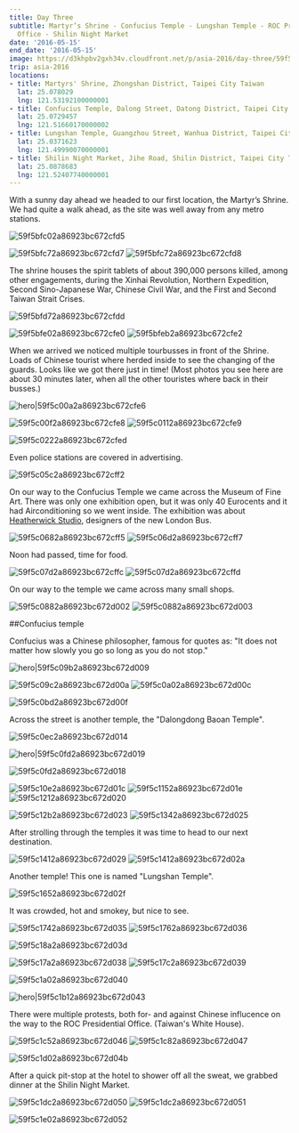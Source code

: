```yaml
---
title: Day Three
subtitle: Martyr’s Shrine - Confucius Temple - Lungshan Temple - ROC Presidential
  Office - Shilin Night Market
date: '2016-05-15'
end_date: '2016-05-15'
image: https://d3khpbv2gxh34v.cloudfront.net/p/asia-2016/day-three/59f5bfae2a86923bc672cfd1.jpg
trip: asia-2016
locations:
- title: Martyrs' Shrine, Zhongshan District, Taipei City Taiwan
  lat: 25.078029
  lng: 121.53192100000001
- title: Confucius Temple, Dalong Street, Datong District, Taipei City Taiwan
  lat: 25.0729457
  lng: 121.51660170000002
- title: Lungshan Temple, Guangzhou Street, Wanhua District, Taipei City Taiwan
  lat: 25.0371623
  lng: 121.49990070000001
- title: Shilin Night Market, Jihe Road, Shilin District, Taipei City Taiwan
  lat: 25.0878683
  lng: 121.52407740000001
---
```


With a sunny day ahead we headed to our first location, the Martyr’s Shrine. We had quite a walk ahead, as the site was well away from any metro stations.

![59f5bfc02a86923bc672cfd5](https://d3khpbv2gxh34v.cloudfront.net/p/asia-2016/day-three/59f5bfc52a86923bc672cfd6.jpg "1.5")

![59f5bfc72a86923bc672cfd7](https://d3khpbv2gxh34v.cloudfront.net/p/asia-2016/day-three/59f5bfd02a86923bc672cfdc.jpg "1.5")
![59f5bfc72a86923bc672cfd8](https://d3khpbv2gxh34v.cloudfront.net/p/asia-2016/day-three/59f5bfcd2a86923bc672cfda.jpg "1.5")

The shrine houses the spirit tablets of about 390,000 persons killed, among other engagements, during the Xinhai Revolution, Northern Expedition, Second Sino-Japanese War, Chinese Civil War, and the First and Second Taiwan Strait Crises.

![59f5bfd72a86923bc672cfdd](https://d3khpbv2gxh34v.cloudfront.net/p/asia-2016/day-three/59f5bfdb2a86923bc672cfde.jpg "1.506")

![59f5bfe02a86923bc672cfe0](https://d3khpbv2gxh34v.cloudfront.net/p/asia-2016/day-three/59f5bfe42a86923bc672cfe1.jpg "1.506")
![59f5bfeb2a86923bc672cfe2](https://d3khpbv2gxh34v.cloudfront.net/p/asia-2016/day-three/59f5bff02a86923bc672cfe4.jpg "1.5")

When we arrived we noticed multiple tourbusses in front of the Shrine. Loads of Chinese tourist where herded inside to see the changing of the guards. Looks like we got there just in time! (Most photos you see here are about 30 minutes later, when all the other touristes where back in their busses.)

![hero|59f5c00a2a86923bc672cfe6](https://d3khpbv2gxh34v.cloudfront.net/p/asia-2016/day-three/59f5c00a2a86923bc672cfe6.jpg "1.406")

![59f5c00f2a86923bc672cfe8](https://d3khpbv2gxh34v.cloudfront.net/p/asia-2016/day-three/59f5c0182a86923bc672cfec.jpg "0.667")
![59f5c0112a86923bc672cfe9](https://d3khpbv2gxh34v.cloudfront.net/p/asia-2016/day-three/59f5c0182a86923bc672cfeb.jpg "1.5")

![59f5c0222a86923bc672cfed](https://d3khpbv2gxh34v.cloudfront.net/p/asia-2016/day-three/59f5c0262a86923bc672cfee.jpg "1.506")

Even police stations are covered in advertising.

![59f5c05c2a86923bc672cff2](https://d3khpbv2gxh34v.cloudfront.net/p/asia-2016/day-three/59f5c05f2a86923bc672cff3.jpg "1.506")

On our way to the Confucius Temple we came across the Museum of Fine Art. There was only one exhibition open, but it was only 40 Eurocents and it had Airconditioning so we went inside. The exhibition was about [Heatherwick Studio](http://www.heatherwick.com/), designers of the new London Bus.

![59f5c0682a86923bc672cff5](https://d3khpbv2gxh34v.cloudfront.net/p/asia-2016/day-three/59f5c06c2a86923bc672cff6.jpg "1.506")
![59f5c06d2a86923bc672cff7](https://d3khpbv2gxh34v.cloudfront.net/p/asia-2016/day-three/59f5c0732a86923bc672cff9.jpg "1.5")

Noon had passed, time for food.

![59f5c07d2a86923bc672cffc](https://d3khpbv2gxh34v.cloudfront.net/p/asia-2016/day-three/59f5c0842a86923bc672d001.jpg "1.5")
![59f5c07d2a86923bc672cffd](https://d3khpbv2gxh34v.cloudfront.net/p/asia-2016/day-three/59f5c0812a86923bc672cfff.jpg "1.5")

On our way to the temple we came across many small shops.

![59f5c0882a86923bc672d002](https://d3khpbv2gxh34v.cloudfront.net/p/asia-2016/day-three/59f5c0902a86923bc672d006.jpg "1.517")
![59f5c0882a86923bc672d003](https://d3khpbv2gxh34v.cloudfront.net/p/asia-2016/day-three/59f5c08e2a86923bc672d005.jpg "1.5")

##Confucius temple

Confucius was a Chinese philosopher, famous for quotes as: "It does not matter how slowly you go so long as you do not stop."

![hero|59f5c09b2a86923bc672d009](https://d3khpbv2gxh34v.cloudfront.net/p/asia-2016/day-three/59f5c09b2a86923bc672d009.jpg "1.5")

![59f5c09c2a86923bc672d00a](https://d3khpbv2gxh34v.cloudfront.net/p/asia-2016/day-three/59f5c09f2a86923bc672d00b.jpg "1.5")
![59f5c0a02a86923bc672d00c](https://d3khpbv2gxh34v.cloudfront.net/p/asia-2016/day-three/59f5c0a32a86923bc672d00d.jpg "1.5")

![59f5c0bd2a86923bc672d00f](https://d3khpbv2gxh34v.cloudfront.net/p/asia-2016/day-three/59f5c0c12a86923bc672d011.jpg "1.506")

Across the street is another temple, the "Dalongdong Baoan Temple".

![59f5c0ec2a86923bc672d014](https://d3khpbv2gxh34v.cloudfront.net/p/asia-2016/day-three/59f5c0f02a86923bc672d016.jpg "1.506")

![hero|59f5c0fd2a86923bc672d019](https://d3khpbv2gxh34v.cloudfront.net/p/asia-2016/day-three/59f5c0fd2a86923bc672d019.jpg "1.506")

![59f5c0fd2a86923bc672d018](https://d3khpbv2gxh34v.cloudfront.net/p/asia-2016/day-three/59f5c1032a86923bc672d01b.jpg "1.506")

![59f5c10e2a86923bc672d01c](https://d3khpbv2gxh34v.cloudfront.net/p/asia-2016/day-three/59f5c1142a86923bc672d01d.jpg "1.5")
![59f5c1152a86923bc672d01e](https://d3khpbv2gxh34v.cloudfront.net/p/asia-2016/day-three/59f5c1192a86923bc672d01f.jpg "1.506")
![59f5c1212a86923bc672d020](https://d3khpbv2gxh34v.cloudfront.net/p/asia-2016/day-three/59f5c1262a86923bc672d022.jpg "1.5")

![59f5c12b2a86923bc672d023](https://d3khpbv2gxh34v.cloudfront.net/p/asia-2016/day-three/59f5c12f2a86923bc672d024.jpg "0.667")
![59f5c1342a86923bc672d025](https://d3khpbv2gxh34v.cloudfront.net/p/asia-2016/day-three/59f5c1392a86923bc672d027.jpg "1.506")

After strolling through the temples it was time to head to our next destination.

![59f5c1412a86923bc672d029](https://d3khpbv2gxh34v.cloudfront.net/p/asia-2016/day-three/59f5c1492a86923bc672d02d.jpg "1.506")
![59f5c1412a86923bc672d02a](https://d3khpbv2gxh34v.cloudfront.net/p/asia-2016/day-three/59f5c1482a86923bc672d02c.jpg "1.506")

Another temple! This one is named "Lungshan Temple".

![59f5c1652a86923bc672d02f](https://d3khpbv2gxh34v.cloudfront.net/p/asia-2016/day-three/59f5c16a2a86923bc672d030.jpg "1.5")

It was crowded, hot and smokey, but nice to see.

![59f5c1742a86923bc672d035](https://d3khpbv2gxh34v.cloudfront.net/p/asia-2016/day-three/59f5c1792a86923bc672d037.jpg "1.5")
![59f5c1762a86923bc672d036](https://d3khpbv2gxh34v.cloudfront.net/p/asia-2016/day-three/59f5c17f2a86923bc672d03a.jpg "1.5")

![59f5c18a2a86923bc672d03d](https://d3khpbv2gxh34v.cloudfront.net/p/asia-2016/day-three/59f5c18f2a86923bc672d03e.jpg "1.506")

![59f5c17a2a86923bc672d038](https://d3khpbv2gxh34v.cloudfront.net/p/asia-2016/day-three/59f5c1832a86923bc672d03b.jpg "1.5")
![59f5c17c2a86923bc672d039](https://d3khpbv2gxh34v.cloudfront.net/p/asia-2016/day-three/59f5c1842a86923bc672d03c.jpg "1.5")

![59f5c1a02a86923bc672d040](https://d3khpbv2gxh34v.cloudfront.net/p/asia-2016/day-three/59f5c1a42a86923bc672d041.jpg "1.5")

![hero|59f5c1b12a86923bc672d043](https://d3khpbv2gxh34v.cloudfront.net/p/asia-2016/day-three/59f5c1b12a86923bc672d043.jpg "1.506")

There were multiple protests, both for- and against Chinese influcence on the way to the ROC Presidential Office. (Taiwan's White House).

![59f5c1c52a86923bc672d046](https://d3khpbv2gxh34v.cloudfront.net/p/asia-2016/day-three/59f5c1c92a86923bc672d048.jpg "1.5")
![59f5c1c82a86923bc672d047](https://d3khpbv2gxh34v.cloudfront.net/p/asia-2016/day-three/59f5c1cd2a86923bc672d049.jpg "1.433")

![59f5c1d02a86923bc672d04b](https://d3khpbv2gxh34v.cloudfront.net/p/asia-2016/day-three/59f5c1d42a86923bc672d04d.jpg "1.5")

After a quick pit-stop at the hotel to shower off all the sweat, we grabbed dinner at the Shilin Night Market.

![59f5c1dc2a86923bc672d050](https://d3khpbv2gxh34v.cloudfront.net/p/asia-2016/day-three/59f5c1e82a86923bc672d055.jpg "1.5")
![59f5c1dc2a86923bc672d051](https://d3khpbv2gxh34v.cloudfront.net/p/asia-2016/day-three/59f5c1e12a86923bc672d053.jpg "1.5")

![59f5c1e02a86923bc672d052](https://d3khpbv2gxh34v.cloudfront.net/p/asia-2016/day-three/59f5c1e52a86923bc672d054.jpg "1.5")

